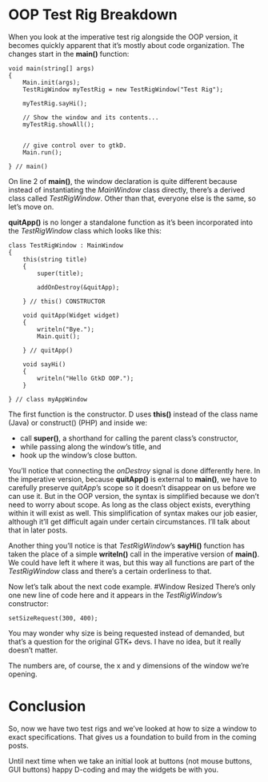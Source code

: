 # OOP Test Rig Breakdown
When you look at the imperative test rig alongside the OOP version, it becomes quickly apparent that it’s mostly about code organization. The changes start in the **main()** function:

	void main(string[] args)
	{
		Main.init(args);
		TestRigWindow myTestRig = new TestRigWindow("Test Rig");
		
		myTestRig.sayHi();
		
		// Show the window and its contents...
		myTestRig.showAll();
		
		
		// give control over to gtkD.
		Main.run();
		
	} // main()

On line 2 of **main()**, the window declaration is quite different because instead of instantiating the *MainWindow* class directly, there’s a derived class called *TestRigWindow*. Other than that, everyone else is the same, so let’s move on.

**quitApp()** is no longer a standalone function as it’s been incorporated into the *TestRigWindow* class which looks like this:

	class TestRigWindow : MainWindow
	{
		this(string title)
		{
			super(title);
			
			addOnDestroy(&quitApp);
			
		} // this() CONSTRUCTOR
		
		void quitApp(Widget widget)
		{
			writeln("Bye.");
			Main.quit();
			
		} // quitApp()
	
		void sayHi()
		{
			writeln("Hello GtkD OOP.");
		}
	
	} // class myAppWindow

The first function is the constructor. D uses **this()** instead of  the class name (Java) or construct() (PHP) and inside we:

 - call **super()**, a shorthand for calling the parent class’s constructor,
 -	while passing along the window’s title, and
 -	hook up the window’s close button.

You’ll notice that connecting the *onDestroy* signal is done differently here. In the imperative version, because **quitApp()** is external to **main()**, we have to carefully preserve *quitApp*’s scope so it doesn’t disappear on us before we can use it. But in the OOP version, the syntax is simplified because we don’t need to worry about scope. As long as the class object exists, everything within it will exist as well. This simplification of syntax makes our job easier, although it’ll get difficult again under certain circumstances. I’ll talk about that in later posts.

Another thing you’ll notice is that *TestRigWindow*’s **sayHi()** function has taken the place of a simple **writeln()** call in the imperative version of **main()**. We could have left it where it was, but this way all functions are part of the *TestRigWindow* class and there’s a certain orderliness to that.

Now let’s talk about the next code example.
#Window Resized
There’s only one new line of code here and it appears in the *TestRigWindow*’s constructor:

	setSizeRequest(300, 400);

You may wonder why size is being requested instead of demanded, but that’s a question for the original GTK+ devs. I have no idea, but it really doesn’t matter.

The numbers are, of course, the x and y dimensions of the window we’re opening.
# Conclusion
So, now we have two test rigs and we’ve looked at how to size a window to exact specifications. That gives us a foundation to build from in the coming posts.

Until next time when we take an initial look at buttons (not mouse buttons, GUI buttons) happy D-coding and may the widgets be with you.

